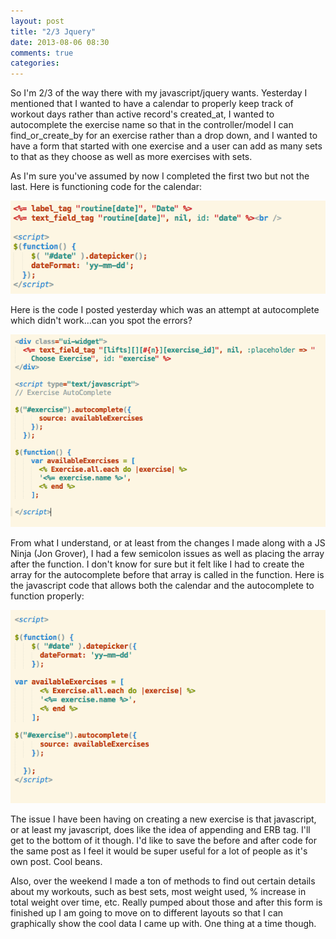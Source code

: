 ```yaml
---
layout: post
title: "2/3 Jquery"
date: 2013-08-06 08:30
comments: true
categories: 
---
```

So I'm 2/3 of the way there with my javascript/jquery wants.  Yesterday I mentioned that I wanted to have a calendar to properly keep track of workout days rather than active record's created_at, I wanted to autocomplete the exercise name so that in the controller/model I can find_or_create_by for an exercise rather than a drop down, and I wanted to have a form that started with one exercise and a user can add as many sets to that as they choose as well as more exercises with sets.

As I'm sure you've assumed by now I completed the first two but not the last.  Here is functioning code for the calendar:

![My params](/images/calendar.png) 

Here is the code I posted yesterday which was an attempt at autocomplete which didn't work…can you spot the errors?

![My params](/images/autocomplete.png) 

From what I understand, or at least from the changes I made along with a JS Ninja (Jon Grover), I had a few semicolon issues as well as placing the array after the function.  I don't know for sure but it felt like I had to create the array for the autocomplete before that array is called in the function.  Here is the javascript code that allows both the calendar and the autocomplete to function properly:

![My params](/images/working-js.png)  

The issue I have been having on creating a new exercise is that javascript, or at least my javascript, does like the idea of appending and ERB tag.  I'll get to the bottom of it though.  I'd like to save the before and after code for the same post as I feel it would be super useful for a lot of people as it's own post.  Cool beans.

Also, over the weekend I made a ton of methods to find out certain details about my workouts, such as best sets, most weight used, % increase in total weight over time, etc.  Really pumped about those and after this form is finished up I am going to move on to different layouts so that I can graphically show the cool data I came up with.  One thing at a time though.